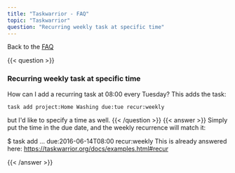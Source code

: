 ```yaml
---
title: "Taskwarrior - FAQ"
topic: "Taskwarrior"
question: "Recurring weekly task at specific time"
---
```


Back to the [FAQ](/support/faq)

{{< question >}}
### Recurring weekly task at specific time

How can I add a recurring task at 08:00 every Tuesday? This adds the task:

    task add project:Home Washing due:tue recur:weekly

but I'd like to specify a time as well.
{{< /question >}}
{{< answer >}}
Simply put the time in the due date, and the weekly recurrence will match it:

$ task add ... due:2016-06-14T08:00 recur:weekly
This is already answered here:
https://taskwarrior.org/docs/examples.html#recur

{{< /answer >}}
